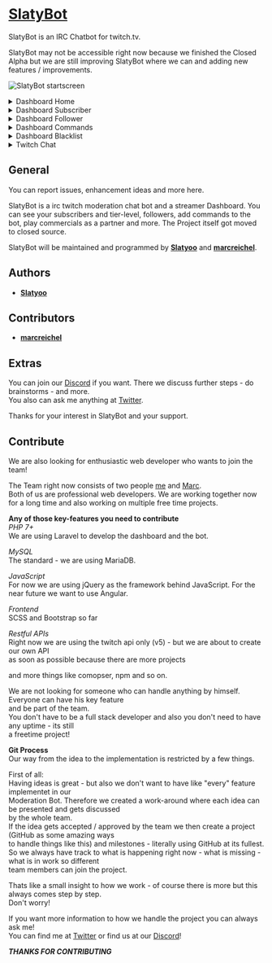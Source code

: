# [SlatyBot](https://slatybot.com)

SlatyBot is an IRC Chatbot for twitch.tv.

SlatyBot may not be accessible right now because we finished the Closed Alpha but we are still improving SlatyBot
where we can and adding new features / improvements.

![SlatyBot startscreen](https://i.imgur.com/dvKDF0B.png "SlatyBot Startscreen")

<details>
 <summary>Dashboard Home</summary>  

 ![SlatyBot Home](https://i.imgur.com/f7r6498.png "SlatyBot Dashboard Home")  
 
 ![SlatyBotChatters](https://i.imgur.com/yxabhyH.png "SlatyBot Dashboard Home Top Chatters")  


</details>

<details>
 <summary>Dashboard Subscriber</summary>  

 ![SlatyBot Dashboard](https://i.imgur.com/YnR3hiR.png "SlatyBot Dashboard Subscriber")  

</details>

<details>
 <summary>Dashboard Follower</summary>  

 ![SlatyBot Dashboard)](https://i.imgur.com/C6SLEDk.png "SlatyBot Dashboard Follower")  

</details>

<details>
 <summary>Dashboard Commands</summary>  

 ![SlatyBot Dashboard](https://i.imgur.com/iRVuFg9.png "SlatyBot Dashboard Commands")  
 
 ![SlatyBot Dashboard](https://i.imgur.com/L77MVyZ.png "SlatyBot Dashboard Commands")  
 
 ![SlatyBot Dashboard](https://i.imgur.com/fxcKBr9.png "SlatyBot Dashboard Commands")  

</details>

<details>
 <summary>Dashboard Blacklist</summary>  

 ![SlatyBot Dashboard](https://i.imgur.com/E1rBe3g.png "SlatyBot Dashboard Blacklist")  

</details>

<details>
 <summary>Twitch Chat</summary>  

 ![SlatyBot Chat Interaction](https://i.imgur.com/xhrH0fe.png "SlatyBot Chat")  
 
</details>

## General

You can report issues, enhancement ideas and more here.

SlatyBot is a irc twitch moderation chat bot and a streamer Dashboard. You can see your subscribers and tier-level, followers, add commands to the bot, play commercials as a partner and more.
The Project itself got moved to closed source.

SlatyBot will be maintained and programmed by [**Slatyoo**](https://github.com/slatyo) and [**marcreichel**](https://github.com/marcreichel).

## Authors 

* [**Slatyoo**](https://github.com/slatyo)

## Contributors

* [**marcreichel**](https://github.com/marcreichel)

## Extras

You can join our [Discord](https://discord.gg/XuHNPkC) if you want.
There we discuss further steps - do brainstorms - and more.  
You also can ask me anything at [Twitter](https://twitter.com/slatyoo).

Thanks for your interest in SlatyBot and your support.

## Contribute

We are also looking for enthusiastic web developer who wants to join the team!  
  
The Team right now consists of two people [me](https://github.com/slatyo) and [Marc](https://github.com/marcreichel).  
Both of us are professional web developers.
We are working together now for a long time and also working on multiple free time projects.  
  
**Any of those key-features you need to contribute**  
*PHP 7+*  
We are using Laravel to develop the dashboard and the bot.  
  
*MySQL*  
The standard - we are using MariaDB.  
  
*JavaScript*  
For now we are using jQuery as the framework behind JavaScript. 
For the near future we want to use Angular.  
  
*Frontend*  
SCSS and Bootstrap so far 
  
*Restful APIs*  
Right now we are using the twitch api only (v5) - but we are about to create our own API  
as soon as possible because there are more projects  
  
and more things like comopser, npm and so on.  
  
We are not looking for someone who can handle anything by himself. Everyone can have his key feature  
and be part of the team.  
You don't have to be a full stack developer and also you don't need to have any uptime - its still  
a freetime project!  
  
**Git Process**  
Our way from the idea to the implementation is restricted by a few things.  
  
First of all:  
Having ideas is great - but also we don't want to have like "every" feature implementet in our  
Moderation Bot. Therefore we created a work-around where each idea can be presented and gets discussed  
by the whole team.  
If the idea gets accepted / approved by the team we then create a project (GitHub as some amazing ways   
to handle things like this) and milestones - literally using GitHub at its fullest.  
So we always have track to what is happening right now - what is missing - what is in work so different  
team members can join the project.  
  
Thats like a small insight to how we work - of course there is more but this always comes step by step.  
Don't worry!  
  
If you want more information to how we handle the project you can always ask me!  
You can find me at [Twitter](https://twitter.com/slatyoo) or find us at our [Discord](https://discord.gg/XuHNPkC)!  
  
***THANKS FOR CONTRIBUTING***
